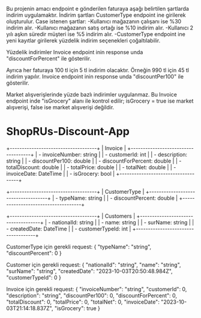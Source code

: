 Bu projenin amacı endpoint e gönderilen faturaya aşağı belirtilen şartlarda indirim uygulamaktır.
İndirim şartları CustomerType endpoint ine girilerek oluşturulur. Case istenen şartlar:
-Kullanıcı mağazanın çalışanı ise %30 indirim alır.
-Kullanıcı mağazanın satış ortağı ise %10 indirim alır.
-Kullanıcı 2 yılı aşkın süredir müşteri ise %5 indirim alır.
-CustomerType endpoint ine yeni kayıtlar girilerek yüzdelik indirim seçenekleri çoğaltılabilir.

Yüzdelik indirimler Invoice endpoint inin response unda "discountForPercent" ile gösterilir.

Ayrıca her faturaya 100 tl için 5 tl indirim olacaktır. Örneğin 990 tl için 45 tl indirim yapılır. Invoice endpoint inin response unda "discountPer100" ile gösterilir.

Market alışverişlerinde yüzde bazlı indirimler uygulanmaz. Bu Invoice endpoint inde "isGrocery" alanı ile kontrol edilir; isGrocery = true ise market alışverişi, false ise market alışverişi değildir.

# ShopRUs-Discount-App
+------------------------------------+
|              Invoice               |
+------------------------------------+
| - invoiceNumber: string            |
| - customerId: int                  |
| - description: string              |
| - discountPer100: double           |
| - discountForPercent: double       |
| - totalDiscount: double             |
| - totalPrice: double               |
| - totalNet: double                  |
| - invoiceDate: DateTime            |
| - isGrocery: bool                  |
+------------------------------------+

+------------------------------------+
|           CustomerType             |
+------------------------------------+
| - typeName: string                 |
| - discountPercent: double          |
+------------------------------------+

+------------------------------------+
|             Customers              |
+------------------------------------+
| - nationalId: string               |
| - name: string                     |
| - surName: string                  |
| - createdDate: DateTime            |
| - customerTypeId: int               |
+------------------------------------+


CustomerType için gerekli request:
{
  "typeName": "string",
  "discountPercent": 0
}

Customer için gerekli request:
{
  "nationalId": "string",
  "name": "string",
  "surName": "string",
  "createdDate": "2023-10-03T20:50:48.984Z",
  "customerTypeId": 0
}

Invoice için gerekli request:
{
  "invoiceNumber": "string",
  "customerId": 0,
  "description": "string",
  "discountPer100": 0,
  "discountForPercent": 0,
  "totalDiscount": 0,
  "totalPrice": 0,
  "totalNet": 0,
  "invoiceDate": "2023-10-03T21:14:18.837Z",
  "isGrocery": true
}

